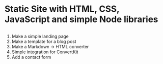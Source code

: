 # Static Site with HTML, CSS, JavaScript and simple Node libraries

##

1. Make a simple landing page
2. Make a template for a blog post
3. Make a Markdown -> HTML converter
4. Simple integration for ConvertKit
5. Add a contact form
